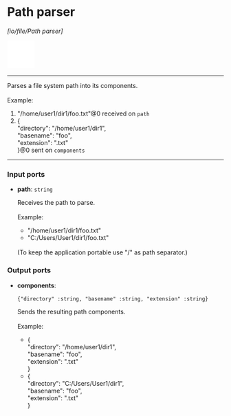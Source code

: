 # Path parser

_[io/file/Path parser]_

![icon](</assets/icons/cbb85c56-3c8f-4e5e-afdd-a9dd9e84385d.png>)

---

Parses a file system path into its components.<br>
<br>
Example:<br>
1. "/home/user1/dir1/foo.txt"@0 received on `path`<br>
2. {<br>
  "directory": "/home/user1/dir1",<br>
  "basename": "foo",<br>
  "extension": ".txt"<br>
}@0 sent on `components`<br>

---

### Input ports

* __path__: ` string `

    Receives the path to parse.<br>
    <br>
    Example:<br>
    - "/home/user1/dir1/foo.txt"<br>
    - "C:/Users/User1/dir1/foo.txt"<br>
    <br>
    (To keep the application portable use "/" as path separator.)<br>

### Output ports

* __components__: 
    ```
    {"directory" :string, "basename" :string, "extension" :string}
    ```

    Sends the resulting path components.<br>
    <br>
    Example:<br>
    - {<br>
      "directory": "/home/user1/dir1",<br>
      "basename": "foo",<br>
      "extension": ".txt"<br>
    }<br>
    - {<br>
      "directory": "C:/Users/User1/dir1",<br>
      "basename": "foo",<br>
      "extension": ".txt"<br>
    }<br>

